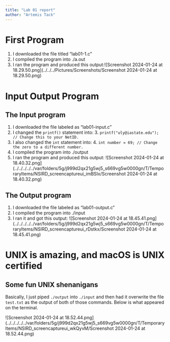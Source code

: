 ```yaml
---
title: "Lab 01 report"
author: "Artemis Tack"
---
```


# First Program 

1. I downloaded the file titled “lab01-1.c”
2. I compiled the program into ./a.out
3. I ran the program and produced this output:![Screenshot 2024-01-24 at 18.29.50.png](../../../Pictures/Screenshots/Screenshot 2024-01-24 at 18.29.50.png)

# Input Output Program 

## The Input program 

1. I downloaded the file labeled as “lab01-input.c”
2. I changed the `printf()` statement into:
    3. `printf("uly@iastate.edu"); // Change this to your NetID.`
3. I also changed the `int` statement into:
    4. `int number = 69; // Change the zero to a different number.`
4. I compiled the program into  ./output
5. I ran the program and produced this output:
   ![Screenshot 2024-01-24 at 18.40.32.png](../../../../../var/folders/5g/j999d2qx21g5wj5_s669vg5w0000gn/T/TemporaryItems/NSIRD_screencaptureui_imBSIx/Screenshot 2024-01-24 at 18.40.32.png)

## The Output program 

1. I downloaded the file labeled as “lab01-output.c”
2. I compiled the program into ./input
3. I ran it and got this output:
   ![Screenshot 2024-01-24 at 18.45.41.png](../../../../../var/folders/5g/j999d2qx21g5wj5_s669vg5w0000gn/T/TemporaryItems/NSIRD_screencaptureui_rDstkx/Screenshot 2024-01-24 at 18.45.41.png)

# UNIX is amazing, and macOS is UNIX certified 

## Some fun UNIX shenanigans 

Basically, I just piped `./output` into `./input` and then had it overwrite the file `test.txt` as the output of both of those commands. Below is what appeared on the terminal. 
   
   ![Screenshot 2024-01-24 at 18.52.44.png](../../../../../var/folders/5g/j999d2qx21g5wj5_s669vg5w0000gn/T/TemporaryItems/NSIRD_screencaptureui_wkQyvM/Screenshot 2024-01-24 at 18.52.44.png)